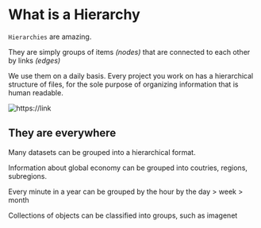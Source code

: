 # What is a Hierarchy

`Hierarchies` are amazing.

They are simply groups of items _(nodes)_ that are connected to each other by links _(edges)_

We use them on a daily basis. Every project you work on has a hierarchical structure of files, for the sole purpose of organizing information that is human readable.

![https://link](https://wwwstatic-a.lookercdn.com/blocks/screenshots/viz/sunburst/sunburst.gif)

## They are everywhere

Many datasets can be grouped into a hierarchical format.

Information about global economy can be grouped into coutries, regions, subregions.

Every minute in a year can be grouped by the hour by the day > week > month

Collections of objects can be classified into groups, such as imagenet

